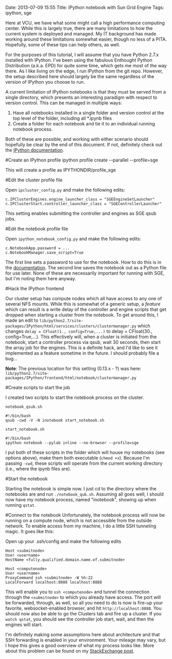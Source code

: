 Date: 2013-07-09 15:55
Title: IPython notebook with Sun Grid Engine
Tags: ipython, sge

Here at VCU, we have what some might call a high performance computing center. While 
this is largely true, there are many limitations to how the current system is 
deployed and managed.  My IT background has made working 
around these limitations somewhat easier, though no less of a PITA.  Hopefully, 
some of these tips can help others, as well.

For the purposes of this tutorial, I will assume that you have Python 2.7.x 
installed with IPython.  I've been using the fabulous Enthought Python 
Distribution (a.k.a. EPD) for quite some time, which gets me most of the 
way there.  As I like living on the edge, I run IPython from the git repo. However, 
the setup described here should largely be the same regardless of the version 
of IPython you choose to run.

A current limitation of IPython notebooks is that they must be served 
from a single directory, which presents an interesting paradigm with 
respect to version control.  This can be managed in multiple ways:

1. Have all notebooks installed in a single folder and version 
control at the top level of the folder, including all *.ipynb files
1. Create a folder for each notebook and tie it to an individual running 
notebook process.

Both of these are possible, and working with either scenario should hopefully 
be clear by the end of this document.  If not, definitely check out the 
[IPython documentation](http://ipython.org/ipython-doc/dev/config/index.html).  

#Create an IPython profile
    ipython profile create --parallel --profile=sge
	
This will create a profile as IPYTHONDIR/profile_sge

#Edit the cluster profile file

Open `ipcluster_config.py` and make the following edits:

    c.IPClusterEngines.engine_launcher_class = "SGEEngineSetLauncher"
    c.IPClusterStart.controller_launcher_class = "SGEControllerLauncher"
	
This setting enables submitting the controller and engines as SGE qsub jobs.

#Edit the notebook profile file

Open `ipython_notebook_config.py` and make the following edits:

    c.NotebookApp.password = ...
	c.NotebookManager.save_script=True
	
The first line sets a password to use for the notebook.  How to do this is 
in the [documentation](http://ipython.org/ipython-doc/dev/interactive/htmlnotebook.html#security).
The second line saves the notebook out as a Python file for use later.  None of these are 
necessarily important for running with SGE, but I'm noting them here anyway.

#Hack the IPython frontend

Our cluster setup has compute nodes which all have access to any one of several 
NFS mounts.  While this is somewhat of a generic setup, a _feature_ which can 
result is a write delay of the controller and engine scripts that get dropped 
when starting a cluster from the notebook. To get around this, I made an edit to 
`lib/python2.7/site-packages/IPython/html/services/clusters/clustermanager.py` which 
changes `delay = CFloat(1., config=True,...)` to delay = CFloat(30., config=True,...).
This effectively will, when a cluster is initiated from the notebook, start a controller 
process via qsub, wait 30 seconds, then start the array job for the engines. This is a 
definite hack, and I'd like to see it implemented as a feature sometime in the future. I 
should probably file a bug...

__Note__: The previous location for this setting (0.13.x - ?) was here:
`lib/python2.7/site-packages/IPython/frontend/html/notebook/clustermanager.py`

#Create scripts to start the job

I created two scripts to start the notebook process on the cluster.

`notebook_qsub.sh`

    #!/bin/bash
    qsub -cwd -V -N inotebook start_notebook.sh
	
`start_notebook.sh`

	#!/bin/bash
	ipython notebook --pylab inline --no-browser --profile=sge
	
I put both of these scripts in the folder which will house my notebooks (see options 
above), make them both executable (`chmod +x`).  Because I'm passing `-cwd`, these scripts 
will operate from the current working directory (i.e., where the ipynb files are).  

#Start the notebook

Starting the notebook is simple now.  I just cd to the directory where the notebooks are 
and run `./notebook_qub.sh`.  Assuming all goes well, I should now have my notebook process, 
named "inotebook", showing up when running `qstat`.

#Connect to the notebook
Unfortunately, the notebook process will now be running on a compute node, which is not accessible 
from the outside network.  To enable access from my machine, I do a little SSH tunneling magic.  It 
goes like this:

Open up your .ssh/config and make the following edits

    Host <submitnode>
    User <username>
    HostName <fully.qualified.domain.name.of.submitnode>
    
	Host <computenode>
	User <username>
	ProxyCommand ssh <submitnode> -W %h:22
	LocalForward localhost:8888	localhost:8888
	
This will enable you to `ssh <computenode>` and tunnel the connection through the `<submitnode>` to which 
you already have access.  The port will be forwarded, through, as well, so all you need to do is now is fire-up 
your favorite, websocket-enabled browser, and hit `http://localhost:8888`. You should now also be able to go the Clusters tab and fire up a cluster.  If you `watch qstat`, you should see 
the controller job start, wait, and then the engines will start.  	

I'm definitely making some assumptions here about architecture and that SSH forwarding is enabled in your 
environment. Your mileage may vary, but I hope this gives a good overview of what my process looks like. 
More about this problem can be found on my 
[StackExchange post](http://stackoverflow.com/questions/15376992/starting-an-ipython-cluster-from-the-notebook-with-a-delay).

 
